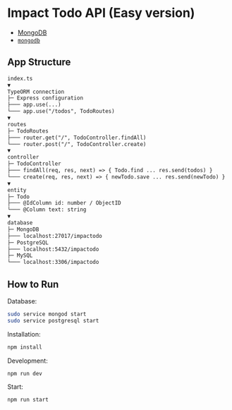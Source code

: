# Impact Todo API (Easy version)

* [MongoDB](https://mongodb.com)
* [`mongodb`](https://www.npmjs.com/package/mongodb)

## App Structure

```txt
index.ts
▼
TypeORM connection
├─ Express configuration
├─── app.use(...)
└─── app.use("/todos", TodoRoutes)
▼
routes
├─ TodoRoutes
├─── router.get("/", TodoController.findAll)
└─── router.post("/", TodoController.create)
▼
controller
├─ TodoController
├─── findAll(req, res, next) => { Todo.find ... res.send(todos) }
└─── create(req, res, next) => { newTodo.save ... res.send(newTodo) }
▼
entity
├─ Todo
├─── @IdColumn id: number / ObjectID
└─── @Column text: string
▼
database
├─ MongoDB
├─── localhost:27017/impactodo
├─ PostgreSQL
├─── localhost:5432/impactodo
├─ MySQL
└─── localhost:3306/impactodo
```

## How to Run

Database:

```sh
sudo service mongod start
sudo service postgresql start
```

Installation:

```sh
npm install
```

Development:

```sh
npm run dev
```

Start:

```sh
npm run start
```
